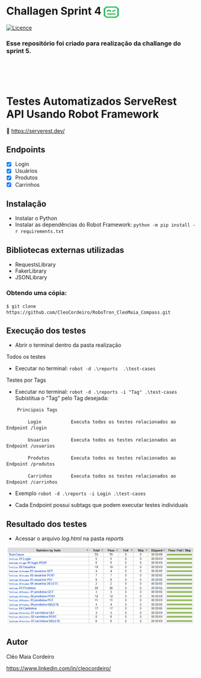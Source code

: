 # Challagen Sprint 4 <img align="center" height="30" width="40" src="https://raw.githubusercontent.com/CleoCordeiro/Asserts/main/Asserts/robot-framework.svg" />
[![Licence](https://img.shields.io/github/license/Ileriayo/markdown-badges?style=for-the-badge)](./LICENSE)

### Esse repositório foi criado para realização da challange do sprint 5.

<img src="https://raw.githubusercontent.com/CleoCordeiro/Asserts/main/Asserts/dacing.gif" alt="">
<br/>
<br/>
<br/>

# Testes Automatizados ServeRest API Usando Robot Framework



:shopping_cart: https://serverest.dev/


## Endpoints
- [x] Login
- [x] Usuários
- [x] Produtos
- [x] Carrinhos

## Instalação

- Instalar o Python
- Instalar as dependências do Robot Framework: `python -m pip install -r requirements.txt`

## Bibliotecas externas utilizadas

- RequestsLibrary
- FakerLibrary
- JSONLibrary

### Obtendo uma cópia:

```shell
$ git clone https://github.com/CleoCordeiro/RoboTron_CleoMaia_Compass.git
```

## Execução dos testes
- Abrir o terminal dentro da pasta realização

Todos os testes
- Executar no terminal: `robot -d .\reports  .\test-cases`

Testes por Tags
- Executar no terminal: `robot -d .\reports -i "Tag" .\test-cases`
Subistitua o "Tag" pelo Tag desejada:
```shell
    Principais Tags

        Login           Executa todos os testes relacionados ao Endpoint /login

        Usuarios        Executa todos os testes relacionados ao Endpoint /usuarios

        Produtos        Executa todos os testes relacionados ao Endpoint /produtos

        Carrinhos       Executa todos os testes relacionados ao Endpoint /carrinhos
```
-  Exemplo `robot -d .\reports -i Login .\test-cases`

- Cada Endpoint possui subtags que podem executar testes individuais

## Resultado dos testes

- Acessar o arquivo *log.html* na pasta *reports*

![alt](https://raw.githubusercontent.com/CleoCordeiro/Asserts/main/Asserts/testes%20log.png)


## Autor
Cléo Maia Cordeiro

https://www.linkedin.com/in/cleocordeiro/

